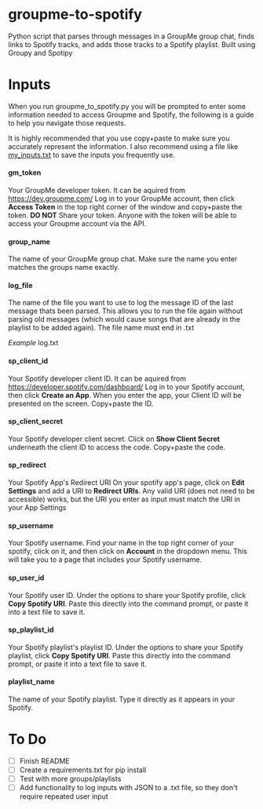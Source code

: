 # groupme-to-spotify
Python script that parses through messages in a GroupMe group chat, finds links to Spotify tracks, and adds those tracks to a Spotify playlist.
Built using Groupy and Spotipy

# Inputs
When you run groupme_to_spotify.py you will be prompted to enter some information needed to access Groupme and Spotify, the following is a guide to help you navigate those requests.

It is highly recommended that you use copy+paste to make sure you accurately represent the information. I also recommend using a file like [my_inputs.txt](https://github.com/shen3443/groupme-to-spotify/blob/master/my_inputs.txt) to save the inputs you frequently use.

#### gm_token
Your GroupMe developer token. It can be aquired from https://dev.groupme.com/ 
Log in to your GroupMe account, then click **Access Token** in the top right corner of the window and copy+paste the token.
**DO NOT** Share your token. Anyone with the token will be able to access your Groupme account via the API.

#### group_name
The name of your GroupMe group chat. Make sure the name you enter matches the groups name exactly.

#### log_file
The name of the file you want to use to log the message ID of the last message thats been parsed. This allows you to run the file again without parsing old messages (which would cause songs that are already in the playlist to be added again). The file name must end in .txt

*Example*
log.txt

#### sp_client_id
Your Spotify developer client ID. It can be aquired from https://developer.spotify.com/dashboard/
Log in to your Spotify account, then click **Create an App**. When you enter the app, your Client ID will be presented on the screen. Copy+paste the ID.

#### sp_client_secret
Your Spotify developer client secret. Click on **Show Client Secret** underneath the client ID to access the code. Copy+paste the code.

#### sp_redirect
Your Spotify App's Redirect URI
On your spotify app's page, click on **Edit Settings** and add a URI to **Redirect URIs**. Any valid URI (does not need to be accessible) works, but the URI you enter as input must match the URI in your App Settings

#### sp_username
Your Spotify username. Find your name in the top right corner of your spotify, click on it, and then click on **Account** in the dropdown menu. This will take you to a page that includes your Spotify username.

#### sp_user_id
Your Spotify user ID. Under the options to share your Spotify profile, click **Copy Spotify URI**. Paste this directly into the command prompt, or paste it into a text file to save it.

#### sp_playlist_id
Your Spotify playlist's playlist ID. Under the options to share your Spotify playlist, click **Copy Spotify URI**. Paste this directly into the command prompt, or paste it into a text file to save it.

#### playlist_name
The name of your Spotify playlist. Type it directly as it appears in your Spotify.


# To Do
- [ ] Finish README
- [ ] Create a requirements.txt for pip install
- [ ] Test with more groups/playlists
- [ ] Add functionality to log inputs with JSON to a .txt file, so they don't require repeated user input
